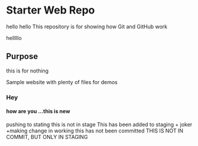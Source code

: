 # Starter Web Repo
hello hello
This repository is for showing how Git and GitHub work

helllllo
## Purpose
this is for nothing

Sample website with plenty of files for demos
### Hey
#### how are you ...this is new
pushing to stating
this is not in stage
This has been added to staging + joker +making change in working
this has not been committed
THIS IS NOT IN COMMIT, BUT ONLY IN STAGING 
